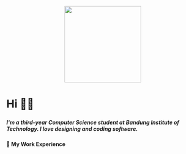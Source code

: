 <br clear="both">

<div align="center">
  <img height="200" src="https://i.pinimg.com/originals/05/6d/8a/056d8a102432ffe13476a0b783c5116d.gif"  />
</div>

###

<h1 align="left">Hi 👋🏻</h1>

###

<h5 align="left">I'm a third-year Computer Science student at Bandung Institute of Technology. I love designing and coding software.</h5>

###

<h4 align="left">🌱 My Work Experience</h4>
